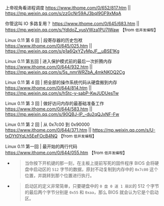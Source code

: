 
上帝视角看进程调度 https://www.ithome.com/0/652/817.htm || https://mp.weixin.qq.com/s/zzGcNr59AJ3bqI9GF9xMqA

你管这叫 IO 多路复用？ https://www.ithome.com/0/645/683.htm || https://mp.weixin.qq.com/s/YdIdoZ_yusVWza1PU7lWaw  【from `低并发编程`】

Linux 0.11 第 6 回 | 段寄存器的历史包袱 https://www.ithome.com/0/645/025.htm || https://mp.weixin.qq.com/s/p1a6QxYZyMpJF__uBSE1Kg

Linux 0.11 第五回 | 进入保护模式前的最后一次折腾内存 https://www.ithome.com/0/644/932.htm || https://mp.weixin.qq.com/s/5s_nmrWRZbA_4mkNKOQ2Cg

Linux 0.11 第 4 回 | 把全部的操作系统代码从硬盘搬到内存 https://www.ithome.com/0/644/814.htm || https://mp.weixin.qq.com/s/hStc-y-sabP-KwJUDUesTw

Linux 0.11 第 3 回 | 做好访问内存的最基础准备工作 https://www.ithome.com/0/644/583.htm || https://mp.weixin.qq.com/s/90QBJ-lP_-du2qQJxNF-Fw

Linux 0.11 第 2 回 | 从 0x7c00 到 0x90000 https://www.ithome.com/0/644/371.htm || https://mp.weixin.qq.com/s/U-txDYt0YqLh5EeFOcB4NQ  【from `低并发编程`】

Linux 0.11 第一回 | 最开始的两行代码 https://www.ithome.com/0/644/055.htm  【from `低并发编程`】
- > 当你按下开机键的那一刻，在主板上提前写死的固件程序 BIOS 会将硬盘中启动区的 `512` 字节的数据，原封不动复制到内存中的 `0x7c00` 这个位置，并跳转到那个位置进行执行。
- > 启动区的定义非常简单，只要硬盘中的 `0 盘 0 道 1 扇区`的 512 个字节的最后两个字节分别是 `0x55` 和 `0xaa`，那么 BIOS 就会认为它是个启动区。
